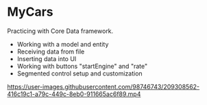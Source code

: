 # MyCars

Practicing with Core Data framework.

* Working with a model and entity
* Receiving data from file
* Inserting data into UI
* Working with buttons "startEngine" and "rate"
* Segmented control setup and customization

https://user-images.githubusercontent.com/98746743/209308562-416c19c1-a79c-449c-8eb0-911665ac6f89.mp4

